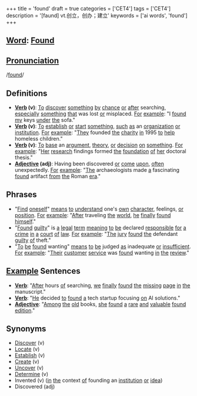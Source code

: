 +++
title = 'found'
draft = true
categories = ['CET4']
tags = ['CET4']
description = '[faund] vt.创立，创办；建立'
keywords = ['ai words', 'found']
+++

## [Word](/post/word/): [Found](/post/found/)

## [Pronunciation](/post/pronunciation/)
/[found](/post/found/)/

## Definitions
- **[Verb](/post/verb/) (v)**: [To](/post/to/) [discover](/post/discover/) [something](/post/something/) [by](/post/by/) [chance](/post/chance/) [or](/post/or/) [after](/post/after/) searching, [especially](/post/especially/) [something](/post/something/) [that](/post/that/) was lost [or](/post/or/) misplaced. [For](/post/for/) [example](/post/example/): "I [found](/post/found/) [my](/post/my/) keys [under](/post/under/) [the](/post/the/) sofa."
- **[Verb](/post/verb/) (v)**: [To](/post/to/) [establish](/post/establish/) [or](/post/or/) [start](/post/start/) [something](/post/something/), [such](/post/such/) [as](/post/as/) an [organization](/post/organization/) [or](/post/or/) [institution](/post/institution/). [For](/post/for/) [example](/post/example/): "[They](/post/they/) founded [the](/post/the/) [charity](/post/charity/) [in](/post/in/) 1995 [to](/post/to/) [help](/post/help/) homeless children."
- **[Verb](/post/verb/) (v)**: [To](/post/to/) [base](/post/base/) an [argument](/post/argument/), [theory](/post/theory/), [or](/post/or/) [decision](/post/decision/) [on](/post/on/) [something](/post/something/). [For](/post/for/) [example](/post/example/): "[Her](/post/her/) [research](/post/research/) findings formed [the](/post/the/) [foundation](/post/foundation/) [of](/post/of/) [her](/post/her/) doctoral thesis."
- **[Adjective](/post/adjective/) (adj)**: Having been discovered [or](/post/or/) [come](/post/come/) [upon](/post/upon/), [often](/post/often/) unexpectedly. [For](/post/for/) [example](/post/example/): "[The](/post/the/) archaeologists made [a](/post/a/) fascinating [found](/post/found/) artifact [from](/post/from/) [the](/post/the/) Roman [era](/post/era/)."
  
## Phrases
- "[Find](/post/find/) [oneself](/post/oneself/)" [means](/post/means/) [to](/post/to/) [understand](/post/understand/) one's [own](/post/own/) [character](/post/character/), feelings, [or](/post/or/) [position](/post/position/). [For](/post/for/) [example](/post/example/): "[After](/post/after/) traveling [the](/post/the/) [world](/post/world/), [he](/post/he/) [finally](/post/finally/) [found](/post/found/) [himself](/post/himself/)."
- "[Found](/post/found/) [guilty](/post/guilty/)" is [a](/post/a/) [legal](/post/legal/) [term](/post/term/) [meaning](/post/meaning/) [to](/post/to/) [be](/post/be/) declared [responsible](/post/responsible/) [for](/post/for/) [a](/post/a/) [crime](/post/crime/) [in](/post/in/) [a](/post/a/) [court](/post/court/) [of](/post/of/) [law](/post/law/). [For](/post/for/) [example](/post/example/): "[The](/post/the/) [jury](/post/jury/) [found](/post/found/) [the](/post/the/) defendant [guilty](/post/guilty/) [of](/post/of/) theft."
- "[To](/post/to/) [be](/post/be/) [found](/post/found/) wanting" [means](/post/means/) [to](/post/to/) [be](/post/be/) judged [as](/post/as/) inadequate [or](/post/or/) [insufficient](/post/insufficient/). [For](/post/for/) [example](/post/example/): "[Their](/post/their/) [customer](/post/customer/) [service](/post/service/) was [found](/post/found/) wanting [in](/post/in/) [the](/post/the/) [review](/post/review/)."

## [Example](/post/example/) Sentences
- **[Verb](/post/verb/)**: "[After](/post/after/) hours [of](/post/of/) searching, [we](/post/we/) [finally](/post/finally/) [found](/post/found/) [the](/post/the/) [missing](/post/missing/) [page](/post/page/) [in](/post/in/) [the](/post/the/) manuscript."
- **[Verb](/post/verb/)**: "[He](/post/he/) decided [to](/post/to/) [found](/post/found/) [a](/post/a/) tech startup focusing [on](/post/on/) AI solutions."
- **[Adjective](/post/adjective/)**: "[Among](/post/among/) [the](/post/the/) [old](/post/old/) books, [she](/post/she/) [found](/post/found/) [a](/post/a/) [rare](/post/rare/) [and](/post/and/) [valuable](/post/valuable/) [found](/post/found/) [edition](/post/edition/)."

## Synonyms
- [Discover](/post/discover/) (v)
- [Locate](/post/locate/) (v)
- [Establish](/post/establish/) (v)
- [Create](/post/create/) (v)
- [Uncover](/post/uncover/) (v)
- [Determine](/post/determine/) (v)
- Invented (v) ([in](/post/in/) [the](/post/the/) context [of](/post/of/) founding an [institution](/post/institution/) [or](/post/or/) [idea](/post/idea/))
- Discovered (adj)
